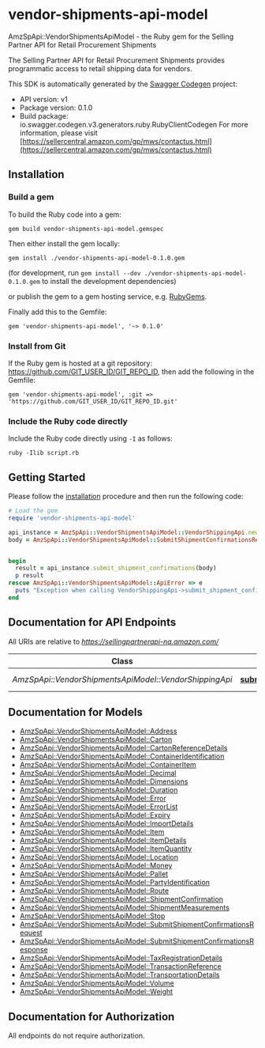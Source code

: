 # vendor-shipments-api-model

AmzSpApi::VendorShipmentsApiModel - the Ruby gem for the Selling Partner API for Retail Procurement Shipments

The Selling Partner API for Retail Procurement Shipments provides programmatic access to retail shipping data for vendors.

This SDK is automatically generated by the [Swagger Codegen](https://github.com/swagger-api/swagger-codegen) project:

- API version: v1
- Package version: 0.1.0
- Build package: io.swagger.codegen.v3.generators.ruby.RubyClientCodegen
For more information, please visit [https://sellercentral.amazon.com/gp/mws/contactus.html](https://sellercentral.amazon.com/gp/mws/contactus.html)

## Installation

### Build a gem

To build the Ruby code into a gem:

```shell
gem build vendor-shipments-api-model.gemspec
```

Then either install the gem locally:

```shell
gem install ./vendor-shipments-api-model-0.1.0.gem
```
(for development, run `gem install --dev ./vendor-shipments-api-model-0.1.0.gem` to install the development dependencies)

or publish the gem to a gem hosting service, e.g. [RubyGems](https://rubygems.org/).

Finally add this to the Gemfile:

    gem 'vendor-shipments-api-model', '~> 0.1.0'

### Install from Git

If the Ruby gem is hosted at a git repository: https://github.com/GIT_USER_ID/GIT_REPO_ID, then add the following in the Gemfile:

    gem 'vendor-shipments-api-model', :git => 'https://github.com/GIT_USER_ID/GIT_REPO_ID.git'

### Include the Ruby code directly

Include the Ruby code directly using `-I` as follows:

```shell
ruby -Ilib script.rb
```

## Getting Started

Please follow the [installation](#installation) procedure and then run the following code:
```ruby
# Load the gem
require 'vendor-shipments-api-model'

api_instance = AmzSpApi::VendorShipmentsApiModel::VendorShippingApi.new
body = AmzSpApi::VendorShipmentsApiModel::SubmitShipmentConfirmationsRequest.new # SubmitShipmentConfirmationsRequest | 


begin
  result = api_instance.submit_shipment_confirmations(body)
  p result
rescue AmzSpApi::VendorShipmentsApiModel::ApiError => e
  puts "Exception when calling VendorShippingApi->submit_shipment_confirmations: #{e}"
end
```

## Documentation for API Endpoints

All URIs are relative to *https://sellingpartnerapi-na.amazon.com/*

Class | Method | HTTP request | Description
------------ | ------------- | ------------- | -------------
*AmzSpApi::VendorShipmentsApiModel::VendorShippingApi* | [**submit_shipment_confirmations**](docs/VendorShippingApi.md#submit_shipment_confirmations) | **POST** /vendor/shipping/v1/shipmentConfirmations | 

## Documentation for Models

 - [AmzSpApi::VendorShipmentsApiModel::Address](docs/Address.md)
 - [AmzSpApi::VendorShipmentsApiModel::Carton](docs/Carton.md)
 - [AmzSpApi::VendorShipmentsApiModel::CartonReferenceDetails](docs/CartonReferenceDetails.md)
 - [AmzSpApi::VendorShipmentsApiModel::ContainerIdentification](docs/ContainerIdentification.md)
 - [AmzSpApi::VendorShipmentsApiModel::ContainerItem](docs/ContainerItem.md)
 - [AmzSpApi::VendorShipmentsApiModel::Decimal](docs/Decimal.md)
 - [AmzSpApi::VendorShipmentsApiModel::Dimensions](docs/Dimensions.md)
 - [AmzSpApi::VendorShipmentsApiModel::Duration](docs/Duration.md)
 - [AmzSpApi::VendorShipmentsApiModel::Error](docs/Error.md)
 - [AmzSpApi::VendorShipmentsApiModel::ErrorList](docs/ErrorList.md)
 - [AmzSpApi::VendorShipmentsApiModel::Expiry](docs/Expiry.md)
 - [AmzSpApi::VendorShipmentsApiModel::ImportDetails](docs/ImportDetails.md)
 - [AmzSpApi::VendorShipmentsApiModel::Item](docs/Item.md)
 - [AmzSpApi::VendorShipmentsApiModel::ItemDetails](docs/ItemDetails.md)
 - [AmzSpApi::VendorShipmentsApiModel::ItemQuantity](docs/ItemQuantity.md)
 - [AmzSpApi::VendorShipmentsApiModel::Location](docs/Location.md)
 - [AmzSpApi::VendorShipmentsApiModel::Money](docs/Money.md)
 - [AmzSpApi::VendorShipmentsApiModel::Pallet](docs/Pallet.md)
 - [AmzSpApi::VendorShipmentsApiModel::PartyIdentification](docs/PartyIdentification.md)
 - [AmzSpApi::VendorShipmentsApiModel::Route](docs/Route.md)
 - [AmzSpApi::VendorShipmentsApiModel::ShipmentConfirmation](docs/ShipmentConfirmation.md)
 - [AmzSpApi::VendorShipmentsApiModel::ShipmentMeasurements](docs/ShipmentMeasurements.md)
 - [AmzSpApi::VendorShipmentsApiModel::Stop](docs/Stop.md)
 - [AmzSpApi::VendorShipmentsApiModel::SubmitShipmentConfirmationsRequest](docs/SubmitShipmentConfirmationsRequest.md)
 - [AmzSpApi::VendorShipmentsApiModel::SubmitShipmentConfirmationsResponse](docs/SubmitShipmentConfirmationsResponse.md)
 - [AmzSpApi::VendorShipmentsApiModel::TaxRegistrationDetails](docs/TaxRegistrationDetails.md)
 - [AmzSpApi::VendorShipmentsApiModel::TransactionReference](docs/TransactionReference.md)
 - [AmzSpApi::VendorShipmentsApiModel::TransportationDetails](docs/TransportationDetails.md)
 - [AmzSpApi::VendorShipmentsApiModel::Volume](docs/Volume.md)
 - [AmzSpApi::VendorShipmentsApiModel::Weight](docs/Weight.md)

## Documentation for Authorization

 All endpoints do not require authorization.

